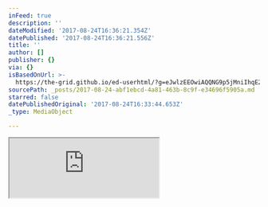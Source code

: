 ```yaml
---
inFeed: true
description: ''
dateModified: '2017-08-24T16:36:21.354Z'
datePublished: '2017-08-24T16:36:21.556Z'
title: ''
author: []
publisher: {}
via: {}
isBasedOnUrl: >-
  https://the-grid.github.io/ed-userhtml/?g=eJwlzEEOwiAQQNG9p5jMniIhqE2Aq5gGMGIoEJiK3l6rq796X3fXYiXozRnkfIwx1TLaFAv_9dERwotCy0ti9K7B4J3WhFbzv7RwAO3jE1xaeje4K-bKlsmXkRnFNTSE6A1KKZW4nG5XoY5SzWKW533ztfYDSpAsGQ
sourcePath: _posts/2017-08-24-abf1ebcd-4a81-463b-8c9f-e34696f5905a.md
starred: false
datePublishedOriginal: '2017-08-24T16:33:44.653Z'
_type: MediaObject

---
```

<iframe src="https://the-grid.github.io/ed-userhtml/?g=eJwlzEEOwiAQQNG9p5jMniIhqE2Aq5gGMGIoEJiK3l6rq796X3fXYiXozRnkfIwx1TLaFAv_9dERwotCy0ti9K7B4J3WhFbzv7RwAO3jE1xaeje4K-bKlsmXkRnFNTSE6A1KKZW4nG5XoY5SzWKW533ztfYDSpAsGQ" height="120" style=""></iframe>